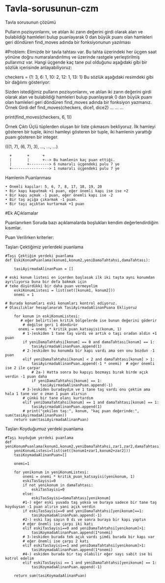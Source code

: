 # Tavla-sorusunun-czm
Tavla sorusunun çözümü

Pulların pozisyonlarını, ve atılan iki zarın değerini girdi olarak alan ve bulabildiği hamleleri bulup puanlayarak 0 dan büyük puanı olan hamleleri geri döndüren find_moves adında bir fonksiyonunun yazılması

#Problem:
Elimizde bir tavla tahtası var. Bu tahta üzerindeki her üçgen saat yönüne doğru numaralandırılmış ve üzerinde rastgele yerleştirilmiş pullarımız var. Hangi üçgende kaç tane pul olduğunu aşağıdaki gibi bir sözlük içerisinde anlayabiliyoruz:

checkers = {1: 3, 6: 1, 10: 2, 12: 1, 13: 1}
Bu sözlük aşağıdaki resimdeki gibi bir dağılımı gösteriyor:

Sizden istediğimiz pulların pozisyonlarını, ve atılan iki zarın değerini girdi olarak alan ve bulabildiği hamleleri bulup puanlayarak 0 dan büyük puanı olan hamleleri geri döndüren find_moves adında bir fonksiyon yazmanız.
Örnek Girdi
def find_moves(checkers, dice1, dice2)
    ...
    ...
    ...

print(find_moves(checkers, 6, 1))

Örnek Çıktı
Üçlü tüplerden oluşan bir liste çıkmasını bekliyoruz. İlk hamleyi gösteren bir tuple, ikinci hamleyi gösteren bir tuple, iki hamlenin yarattığı puanı gösteren bir integer.

 (((1, 7), (6, 7), 3), ..., ..., ...)

      +       +      +
      |       |      +--> Bu hamlenin kaç puan ettiği.
      |       +---------> 6 numaralı üçgendeki pulu 7 ye
      +-----------------> 1 numaralı üçgendeki pulu 7 ye                

Hamlenin Puanlanması

    • Önemli kapılar: 5, 6, 7, 8, 17, 18, 19, 20
    • Bir kapı kapatmak +1 puan, eğer önemli kapı ise ise +2
    • Bir kapı açmak -1 puan, eğer önemli kapı ise -2
    • Bir taş açığa çıkarmak -1 puan.
    • Bir taşı açıktan kurtarmak +1 puan
    
  
    
#Ek AÇıklamalar

Puanlanırken Soruda bazı açıklamalarda boşlukları kendim değerlendirdiğim kısımlar.

Puan Verilirken kriterler:

Taşları Çektiğimiz yerlerdeki puanlama

    #Taşı Çektiğim yerdeki puanlama
    def EskiKonumPuanlama(konum1,konum2,yeniDamaTahtahsi,damaTahtası):

        tasiAyirmadaAlinanPuan = []
    
    # eski konum listesi en içerden başlasak ilk iki taşta aynı konumdan ayrılıyorsa buna bir defa bakmak için
    # teke düşürdükki bir daha puan vermeyelim
        eskiKonumListesi = list(set([konum1, konum2]))
        onemi = 1
    
    # Burada konumları eski konumları kontrol ediyoruz.
    # Olasılıklar hesaplanarak TasiAyirmadaAlinanPuana Ekliyoruz
    
        for konum in eskiKonumListesi:
           # eğer belirtilen kritik bölgelerde ise bunun değerini göderir
            # değilse geri 1 döndürür
          onemi = onemi * kritik_puan_katsayisi(konum, 1)
            # 1-)eskiden 1 tane taş vardı ve artık o taşı oradan aldın +1 puan
            if yeniDamaTahtahsi[konum] == 0 and damaTahtası[konum] == 1:
                tasiAyirmadaAlinanPuan.append(1)
            # 2-)eskiden bu konumda bir kapı vardı ama sen onu bozdun -1 puan
            elif yeniDamaTahtahsi[konum] < 2 and damaTahtası[konum] > 1:
                tasiAyirmadaAlinanPuan.append(-1 * onemi)  # eğer önemli ise 2 ile çarpar
                # 2a-) Hatta sonra bu kapıyı bozmayı bırak birde açık verdin -1 puan daha
                if yeniDamaTahtahsi[konum] == 1:
                    tasiAyirmadaAlinanPuan.append(-1)
            # 3-)eskiden buradaydım ve 1 tane taş vardı onu çektim ama hala 1 tane var o zman 1 puan alırsın
            # çünkü bir tane olanı kurtardım
            elif yeniDamaTahtahsi[konum] == 1 and damaTahtası[konum] == 1:
                tasiAyirmadaAlinanPuan.append(1)
            # print("çekilen taş:", konum, "kaç puan değerinde:", sum(tasiAyirmadaAlinanPuan))
        return sum(tasiAyirmadaAlinanPuan)
    
    
Taşları Koyduğumuz yerdeki puanlama

    #Taşı koyduğum yerdeki puanlama
    def yeniKonumPuanlama(konum1,konum2,yeniDamaTahtahsi,zar1,zar2,damaTahtası):
        yeniKonumListesi=list(set([konum1+zar1,konum2+zar2]))
        tasiKoymadaAlinanPuan=[]

        onemi=1
    
        for yenikonum in yeniKonumListesi:
            onemi = onemi * kritik_puan_katsayisi(yenikonum, 1)
            eskiTasSayisi=0
            if not yenikonum in damaTahtası:
                eskiTasSayisi=0
            else:
                eskiTasSayisi=damaTahtası[yenikonum]
            #1-) eğer eski yuvada taş yoksa ve buraya sadece bir tane taş koyduysan -1 puan alırın yani açık verdin
            if eskiTasSayisi==0 and yeniDamaTahtahsi[yenikonum]==1:
                tasiKoymadaAlinanPuan.append(-1)
            #2-) eski taş sayın 0 dı ve sonra buraya bir kapı yaptın
            # eğer önemli ise çarpı iki katı
            elif eskiTasSayisi==0 and yeniDamaTahtahsi[yenikonum]>1:
                tasiKoymadaAlinanPuan.append(1*onemi)
            # 3-)eskiden burada tek açık vardı şimdi burada bir kapı var
            # eğer önemli ise çarpı 2 katı
            elif eskiTasSayisi==1 and yeniDamaTahtahsi[yenikonum]>1:
                tasiKoymadaAlinanPuan.append(1*onemi)
            #4-) eskiden burada bir taş olabilir eğer sayı sabit ise bi kotrol edelim
            elif eskiTasSayisi == 1 and yeniDamaTahtahsi[yenikonum] == 1:
                tasiKoymadaAlinanPuan.append(-1)
    
        return sum(tasiKoymadaAlinanPuan)